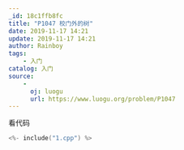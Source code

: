 ```yaml
---
_id: 18c1ffb8fc
title: "P1047 校门外的树"
date: 2019-11-17 14:21
update: 2019-11-17 14:21
author: Rainboy
tags:
    - 入门
catalog: 入门
source: 
    - 
      oj: luogu
      url: https://www.luogu.org/problem/P1047
---
```


看代码

```c
<%- include("1.cpp") %>
```
